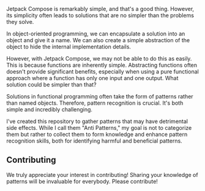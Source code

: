 Jetpack Compose is remarkably simple, and that's a good thing. However, its simplicity often leads to solutions that are no simpler than the problems they solve.

In object-oriented programming, we can encapsulate a solution into an object and give it a name. We can also create a simple abstraction of the object to hide the internal implementation details.

However, with Jetpack Compose, we may not be able to do this as easily. This is because functions are inherently simple. Abstracting functions often doesn't provide significant benefits, especially when using a pure functional approach where a function has only one input and one output. What solution could be simpler than that?

Solutions in functional programming often take the form of patterns rather than named objects. Therefore, pattern recognition is crucial. It's both simple and incredibly challenging.

I've created this repository to gather patterns that may have detrimental side effects. While I call them "Anti Patterns," my goal is not to categorize them but rather to collect them to form knowledge and enhance pattern recognition skills, both for identifying harmful and beneficial patterns.

## Contributing
We truly appreciate your interest in contributing! Sharing your knowledge of patterns will be invaluable for everybody. Please contribute!
